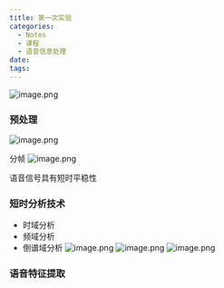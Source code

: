 ```yaml
---
title: 第一次实验
categories:
  - Notes
  - 课程
  - 语音信息处理
date:
tags:
---
```

![image.png](https://cdn.jsdelivr.net/gh/zhengyangWang1/image@main/img/20240319133528.png)

### 预处理

![image.png](https://cdn.jsdelivr.net/gh/zhengyangWang1/image@main/img/20240319133545.png)

分帧
![image.png](https://cdn.jsdelivr.net/gh/zhengyangWang1/image@main/img/20240319133800.png)

语音信号具有短时平稳性
### 短时分析技术
- 时域分析
- 频域分析
- 倒谱域分析
![image.png](https://cdn.jsdelivr.net/gh/zhengyangWang1/image@main/img/20240319134104.png)
![image.png](https://cdn.jsdelivr.net/gh/zhengyangWang1/image@main/img/20240319134207.png)
![image.png](https://cdn.jsdelivr.net/gh/zhengyangWang1/image@main/img/20240319134307.png)

### 语音特征提取
